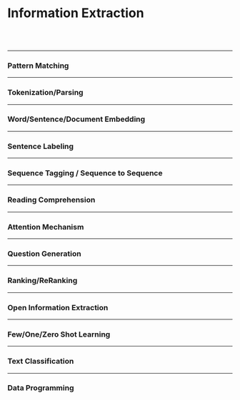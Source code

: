 # Information Extraction
<br>
<br>


---
### Pattern Matching

---
### Tokenization/Parsing

---
### Word/Sentence/Document Embedding

---
### Sentence Labeling

---
### Sequence Tagging / Sequence to Sequence

---
### Reading Comprehension

---
### Attention Mechanism

---
### Question Generation

---
### Ranking/ReRanking

---
### Open Information Extraction

---
### Few/One/Zero Shot Learning

---
### Text Classification

---
### Data Programming



